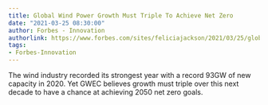 ```yaml
---
title: Global Wind Power Growth Must Triple To Achieve Net Zero
date: "2021-03-25 08:30:00"
author: Forbes - Innovation
authorlink: https://www.forbes.com/sites/feliciajackson/2021/03/25/global-wind-power-growth-must-triple-to-achieve-net-zero/
tags:
- Forbes-Innovation
---
```

The wind industry recorded its strongest year with a record 93GW of new capacity in 2020. Yet GWEC believes growth must triple over this next decade to have a chance at achieving 2050 net zero goals.